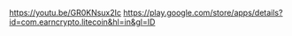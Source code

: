 https://youtu.be/GR0KNsux2Ic
https://play.google.com/store/apps/details?id=com.earncrypto.litecoin&hl=in&gl=ID
